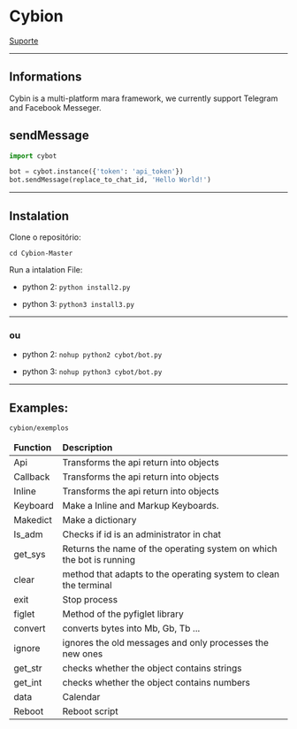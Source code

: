 
# Cybion

<a href="https://t.me/SrTaylor">Suporte </a>

* * *
## Informations
Cybin is a multi-platform mara framework, we currently support Telegram and Facebook Messeger.

## sendMessage

```python
import cybot

bot = cybot.instance({'token': 'api_token'})
bot.sendMessage(replace_to_chat_id, 'Hello World!')
```

* * *
## Instalation

Clone o repositório:
```git clone https://github.com/francis-taylor/Timotty-Master
cd Cybion-Master
```

Run a intalation File:
* python 2: `python install2.py`

* python 3: `python3 install3.py`

* * *

### ou

* python 2: `nohup python2 cybot/bot.py`

* python 3: `nohup python3 cybot/bot.py`

* * *
## Examples:

`cybion/exemplos`
 
<table>
  <thead>
    <tr>
     <td><strong>Function</strong></td>
      <td><strong>Description</strong></td>
    </tr>
  </thead>
  <tbody>
    <tr>
      <td>Api</td>
      <td>Transforms the api return into objects</td>
    </tr>
    <tr>
      <td>Callback</td>
      <td>Transforms the api return into objects</td>
    </tr>
    <tr>
      <td>Inline</td>
      <td>Transforms the api return into objects</td>
    </tr>
    <tr>
     <td>Keyboard</td>
     <td>Make a Inline and Markup Keyboards.</td>
   </tr>
    <tr>
      <td>Makedict</td>
      <td>Make a dictionary</td>
    </tr>
    <tr>
      <td>Is_adm</td>
     <td>Checks if id is an administrator in chat</td>
    </tr>
    <tr>
      <td>get_sys</td>
      <td>Returns the name of the operating system on which the bot is running</td>
    </tr>
   <tr>
      <td>clear</td>
      <td>method that adapts to the operating system to clean the terminal</td>
    </tr>
   <tr>
      <td>exit</td>
      <td>Stop process</td>
    </tr>
   <tr>
      <td>figlet</td>
      <td>Method of the pyfiglet library</td>
    </tr>
   <tr>
      <td>convert</td>
      <td>converts bytes into Mb, Gb, Tb ...</td>
    </tr>
   <tr>
      <td>ignore</td>
      <td>ignores the old messages and only processes the new ones</td>
    </tr>
   <tr>
      <td>get_str</td>
      <td>checks whether the object contains strings</td>
    </tr>
    <tr>
      <td>get_int</td>
      <td>checks whether the object contains numbers</td>
    </tr>
   <tr>
      <td>data</td>
      <td>Calendar</td>
    </tr>
   <tr>
      <td>Reboot</td>
      <td>Reboot script</td>
    </tr>
  </tbody>
</table>
